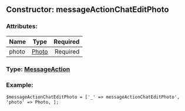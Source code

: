 ## Constructor: messageActionChatEditPhoto  

### Attributes:

| Name     |    Type       | Required |
|----------|:-------------:|---------:|
|photo|[Photo](../types/Photo.md) | Required|


### Type: [MessageAction](../types/MessageAction.md)

### Example:


```
$messageActionChatEditPhoto = ['_' => messageActionChatEditPhoto', 'photo' => Photo, ];
```